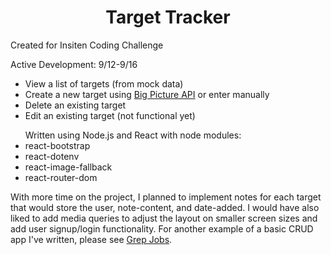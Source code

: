 <html>
    <h1 style="text-align: center">Target Tracker</h1>
    <p>Created for Insiten Coding Challenge</p>
    <p>Active Development: 9/12-9/16</p>
    <ul>
        <li>View a list of targets (from mock data)</li>
        <li>Create a new target using <a href="https://bigpicture.io/docs/api/#introduction">Big Picture API</a> or enter manually</li>
        <li>Delete an existing target</li>
        <li>Edit an existing target (not functional yet)</li>
    </ul>
    <ul>Written using Node.js and React with node modules:
        <li>react-bootstrap</li>
        <li>react-dotenv</li>
        <li>react-image-fallback</li>
        <li>react-router-dom</li>
    </ul>
    <p>With more time on the project, I planned to implement notes for each target that would store the user, note-content, and date-added. I would have also liked to add media queries to adjust the layout on smaller screen sizes and add user signup/login functionality. For another example of a basic CRUD app I've written, please see <a href="https://github.com/natelee3/grep-jobs">Grep Jobs</a>.</p>
</html>




